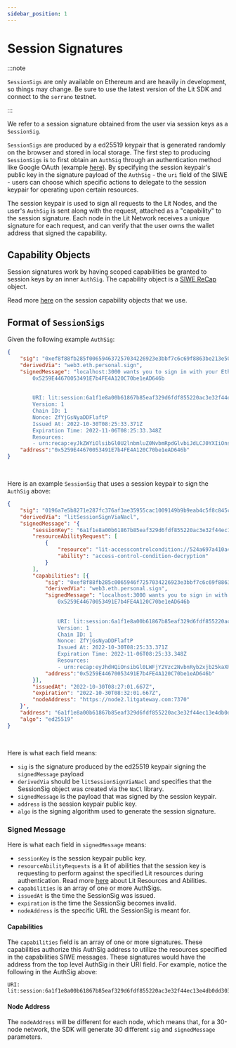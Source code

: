 ```yaml
---
sidebar_position: 1
---
```


# Session Signatures

:::note

`SessionSigs` are only available on Ethereum and are heavily in development, so things may change. Be sure to use the latest version of the Lit SDK and connect to the `serrano` testnet.

:::

We refer to a session signature obtained from the user via session keys as a `SessionSig`.

`SessionSigs` are produced by a ed25519 keypair that is generated randomly on the browser and stored in local storage. The first step to producing `SessionSigs` is to first obtain an `AuthSig` through an authentication method like Google OAuth (example [here](https://github.com/LIT-Protocol/oauth-pkp-signup-example/blob/main/src/App.tsx#L398)). By specifying the session keypair's public key in the signature payload of the `AuthSig` - the `uri` field of the SIWE - users can choose which specific actions to delegate to the session keypair for operating upon certain resources.

The session keypair is used to sign all requests to the Lit Nodes, and the user's `AuthSig` is sent along with the request, attached as a "capability" to the session signature. Each node in the Lit Network receives a unique signature for each request, and can verify that the user owns the wallet address that signed the capability.

## Capability Objects

Session signatures work by having scoped capabilities be granted to session keys by an inner `AuthSig`. The capability object is a [SIWE ReCap](https://eips.ethereum.org/EIPS/eip-5573) object.

Read more [here](../../../../SDK/Explanation/authentication/sessionSigs/) on the session capability objects that we use.

## Format of `SessionSigs`

Given the following example `AuthSig`:

```json
{
    "sig": "0xef8f88fb285f006594637257034226923e3bbf7c6c69f8863be213e50a1c1d7f18124eefdc595b4f50a0e242e8e132c5078dc3c52bda55376ba314e08da862e21a",
    "derivedVia": "web3.eth.personal.sign",
    "signedMessage": "localhost:3000 wants you to sign in with your Ethereum account:
        0x5259E44670053491E7b4FE4A120C70be1eAD646b
        
        
        URI: lit:session:6a1f1e8a00b61867b85eaf329d6fdf855220ac3e32f44ec13e4db0dd303dea6a
        Version: 1
        Chain ID: 1
        Nonce: ZfYjGsNyaDDFlaftP
        Issued At: 2022-10-30T08:25:33.371Z
        Expiration Time: 2022-11-06T08:25:33.348Z
        Resources:
        - urn:recap:eyJkZWYiOlsibGl0U2lnbmluZ0NvbmRpdGlvbiJdLCJ0YXIiOnsicmVzb3VyY2VJZCI6WyJsaXRFbmNyeXB0aW9uQ29uZGl0aW9uIl19fQ==",
    "address":"0x5259E44670053491E7b4FE4A120C70be1eAD646b"
}
```

<br/>

Here is an example `SessionSig` that uses a session keypair to sign the `AuthSig` above:

```json
{
    "sig": "0196a7e5b8271e287fc376af3ae35955cac1009149b9b9eab4c5f8c845ca20658f937a42b7c03a8884573b801de1c36f9fa8a6d2f3ba432dc4326443c114c40c",
    "derivedVia": "litSessionSignViaNacl",
    "signedMessage": '{
        "sessionKey": "6a1f1e8a00b61867b85eaf329d6fdf855220ac3e32f44ec13e4db0dd303dea6a",
        "resourceAbilityRequest": [
            {
                "resource": "lit-accesscontrolcondition://524a697a410a417fb95a9f52d57cba5fa7c87b3acd3b408cf14560fa52691251",
                "ability": "access-control-condition-decryption"
            }
        ],
        "capabilities": [{
            "sig": "0xef8f88fb285c0065946f7257034226923e3bbf7c6c69f8863be213e50a1c1d7f18124eefdc595b4f50a0e242e8e132c5078dc3c52bda55376ba314e08da862e21a",
            "derivedVia": "web3.eth.personal.sign",
            "signedMessage": "localhost:3000 wants you to sign in with your Ethereum account:
                0x5259E44670053491E7b4FE4A120C70be1eAD646b
                
                
                URI: lit:session:6a1f1e8a00b61867b85eaf329d6fdf855220ac3e32f44ec13e4db0dd303dea6a
                Version: 1
                Chain ID: 1
                Nonce: ZfYjGsNyaDDFlaftP
                Issued At: 2022-10-30T08:25:33.371Z
                Expiration Time: 2022-11-06T08:25:33.348Z
                Resources:
                - urn:recap:eyJhdHQiOnsibGl0LWFjY2Vzc2NvbnRyb2xjb25kaXRpb246Ly81MjRhNjk3YTQxMGE0MTdmYjk1YTlmNTJkNTdjYmE1ZmE3Yzg3YjNhY2QzYjQwOGNmMTQ1NjBmYTUyNjkxMjUxIjp7IiovKiI6W3t9XX19LCJwcmYiOltdfQo=",
            "address":"0x5259E44670053491E7b4FE4A120C70be1eAD646b"
        }],
        "issuedAt": "2022-10-30T08:27:01.667Z",
        "expiration": "2022-10-30T08:32:01.667Z",
        "nodeAddress": "https://node2.litgateway.com:7370"
    }',
    "address": "6a1f1e8a00b61867b85eaf329d6fdf855220ac3e32f44ec13e4db0dd303dea6a",
    "algo": "ed25519"
}
```

<br/>

Here is what each field means:

- `sig` is the signature produced by the ed25519 keypair signing the `signedMessage` payload
- `derivedVia` should be `litSessionSignViaNacl` and specifies that the SessionSig object was created via the `NaCl` library.
- `signedMessage` is the payload that was signed by the session keypair. 
- `address` is the session keypair public key.
- `algo` is the signing algorithm used to generate the session signature.

### Signed Message

Here is what each field in `signedMessage` means:

- `sessionKey` is the session keypair public key.
- `resourceAbilityRequests` is a lit of abilities that the session key is requesting to perform against the specified Lit resources during authentication. Read more [here](../../../../SDK/Explanation/authentication/sessionSigs/resources-and-abilities) about Lit Resources and Abilities.
- `capabilities` is an array of one or more AuthSigs.
- `issuedAt` is the time the SessionSig was issued.
- `expiration` is the time the SessionSig becomes invalid.
- `nodeAddress` is the specific URL the SessionSig is meant for.

#### Capabilities

The `capabilities` field is an array of one or more signatures. These capabilities authorize this AuthSig address to utilize the resources specified in the capabilities SIWE messages. These signatures would have the address from the top level AuthSig in their URI field. For example, notice the following in the AuthSig above:

```
URI: lit:session:6a1f1e8a00b61867b85eaf329d6fdf855220ac3e32f44ec13e4db0dd303dea6a
```

#### Node Address

The `nodeAddress` will be different for each node, which means that, for a 30-node network, the SDK will generate 30 different `sig` and `signedMessage` parameters.